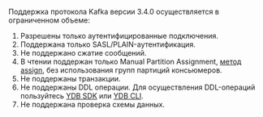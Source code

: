 Поддержка протокола Kafka версии 3.4.0 осуществляется в ограниченном объеме:

1. Разрешены только аутентифицированные подключения.
2. Поддержана только SASL/PLAIN-аутентификация.
3. Не поддержано сжатие сообщений.
4. В чтении поддержан только Manual Partition Assignment, [метод assign](https://kafka.apache.org/35/javadoc/org/apache/kafka/clients/consumer/KafkaConsumer.html#assign(java.util.Collection)), без использования групп партиций консьюмеров.
5. Не поддержаны транзакции.
6. Не поддержаны DDL операции. Для осуществления DDL-операций пользуйтесь [YDB SDK](../ydb-sdk/index.md) или [YDB CLI](../ydb-cli/index.md).
7. Не поддержана проверка схемы данных.